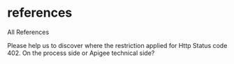 # references
All References

Please help us to discover  where the restriction applied for Http Status code 402. On the process side or Apigee technical  side?